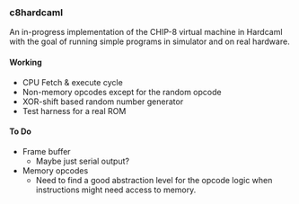 ### c8hardcaml

An in-progress implementation of the CHIP-8 virtual machine in Hardcaml with the goal of running simple programs in simulator and on real hardware.

#### Working

- CPU Fetch & execute cycle
- Non-memory opcodes except for the random opcode
- XOR-shift based random number generator
- Test harness for a real ROM

#### To Do

- Frame buffer
  - Maybe just serial output?
- Memory opcodes
  - Need to find a good abstraction level for the opcode logic
    when instructions might need access to memory.
